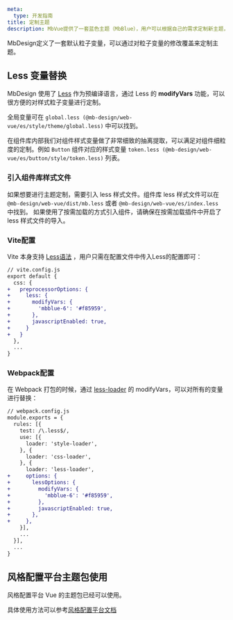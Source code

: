 ```yaml
meta:
  type: 开发指南
title: 定制主题
description: MbVue提供了一套蓝色主题（MbBlue），用户可以根据自己的需求定制新主题，以满足业务和品牌上的多样化需求。
```

MbDesign定义了一套默认粒子变量，可以通过对粒子变量的修改覆盖来定制主题。

## Less 变量替换

MbDesign 使用了 [Less](http://lesscss.org/ "_blank") 作为预编译语言，通过 Less 的 **modifyVars** 功能，可以很方便的对样式粒子变量进行定制。

全局变量可在 `global.less (@mb-design/web-vue/es/style/theme/global.less)` 中可以找到。

在组件库内部我们对组件样式变量做了非常细致的抽离提取，可以满足对组件细粒度的定制。例如 `Button` 组件对应的样式变量 `token.less (@mb-design/web-vue/es/button/style/token.less)` 列表。

### 引入组件库样式文件

如果想要进行主题定制，需要引入 less 样式文件。组件库 less 样式文件可以在 `@mb-design/web-vue/dist/mb.less` 或者 `@mb-design/web-vue/es/index.less` 中找到。
如果使用了按需加载的方式引入组件，请确保在按需加载插件中开启了 less 样式文件的导入。

### Vite配置
Vite 本身支持 [Less语法](https://vitejs.dev/guide/features.html#css-pre-processors "_blank") ，用户只需在配置文件中传入Less的配置即可：

```diff
// vite.config.js
export default {
  css: {
+   preprocessorOptions: {
+     less: {
+       modifyVars: {
+         'mbblue-6': '#f85959',
+       },
+       javascriptEnabled: true,
+     }
+   }
  },
  ...
}
```

### Webpack配置
在 Webpack 打包的时候，通过 [less-loader](https://github.com/webpack-contrib/less-loader) 的 modifyVars，可以对所有的变量进行替换：

```diff
// webpack.config.js
module.exports = {
  rules: [{
    test: /\.less$/,
    use: [{
      loader: 'style-loader',
    }, {
      loader: 'css-loader',
    }, {
      loader: 'less-loader',
+     options: {
+       lessOptions: {
+         modifyVars: {
+           'mbblue-6': '#f85959',
+         },
+         javascriptEnabled: true,
+       },
+     },
    }],
    ...
  }],
  ...
}
```

## 风格配置平台主题包使用

风格配置平台 Vue 的主题包已经可以使用。

具体使用方法可以参考[风格配置平台文档](https://mb.design/docs/designlab/guideline)
